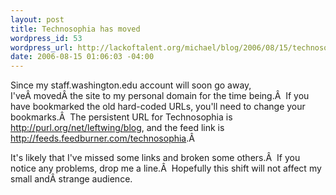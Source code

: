 ```yaml
--- 
layout: post
title: Technosophia has moved
wordpress_id: 53
wordpress_url: http://lackoftalent.org/michael/blog/2006/08/15/technosophia-has-moved/
date: 2006-08-15 01:06:03 -04:00
---
```

Since my staff.washington.edu account will soon go away, I'veÂ movedÂ the site to my personal domain for the time being.Â  If you have bookmarked the old hard-coded URLs, you'll need to change your bookmarks.Â  The persistent URL for Technosophia is <a href="http://purl.org/net/leftwing/blog">http://purl.org/net/leftwing/blog</a>, and the feed link is <a href="http://feeds.feedburner.com/technosophia">http://feeds.feedburner.com/technosophia</a>.Â 

It's likely that I've missed some links and broken some others.Â  If you notice any problems, drop me a line.Â  Hopefully this shift will not affect my small andÂ strange audience.

